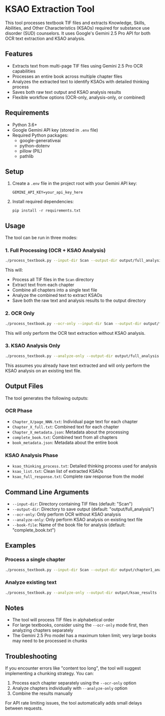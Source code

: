 # KSAO Extraction Tool

This tool processes textbook TIF files and extracts Knowledge, Skills, Abilities, and Other Characteristics (KSAOs) required for substance use disorder (SUD) counselors. It uses Google's Gemini 2.5 Pro API for both OCR text extraction and KSAO analysis.

## Features

- Extracts text from multi-page TIF files using Gemini 2.5 Pro OCR capabilities
- Processes an entire book across multiple chapter files
- Analyzes the extracted text to identify KSAOs with detailed thinking process
- Saves both raw text output and KSAO analysis results
- Flexible workflow options (OCR-only, analysis-only, or combined)

## Requirements

- Python 3.6+
- Google Gemini API key (stored in `.env` file)
- Required Python packages:
  - google-generativeai
  - python-dotenv
  - pillow (PIL)
  - pathlib

## Setup

1. Create a `.env` file in the project root with your Gemini API key:
   ```
   GEMINI_API_KEY=your_api_key_here
   ```

2. Install required dependencies:
   ```
   pip install -r requirements.txt
   ```

## Usage

The tool can be run in three modes:

### 1. Full Processing (OCR + KSAO Analysis)

```bash
./process_textbook.py --input-dir Scan --output-dir output/full_analysis
```

This will:
- Process all TIF files in the `Scan` directory
- Extract text from each chapter
- Combine all chapters into a single text file
- Analyze the combined text to extract KSAOs
- Save both the raw text and analysis results to the output directory

### 2. OCR Only

```bash
./process_textbook.py --ocr-only --input-dir Scan --output-dir output/full_analysis
```

This will only perform the OCR text extraction without KSAO analysis.

### 3. KSAO Analysis Only

```bash
./process_textbook.py --analyze-only --output-dir output/full_analysis --book-file complete_book.txt
```

This assumes you already have text extracted and will only perform the KSAO analysis on an existing text file.

## Output Files

The tool generates the following outputs:

### OCR Phase
- `Chapter_X/page_NNN.txt`: Individual page text for each chapter
- `Chapter_X_full.txt`: Combined text for each chapter
- `Chapter_X_metadata.json`: Metadata about the processing
- `complete_book.txt`: Combined text from all chapters
- `book_metadata.json`: Metadata about the entire book

### KSAO Analysis Phase
- `ksao_thinking_process.txt`: Detailed thinking process used for analysis
- `ksao_list.txt`: Clean list of extracted KSAOs
- `ksao_full_response.txt`: Complete raw response from the model

## Command Line Arguments

- `--input-dir`: Directory containing TIF files (default: "Scan")
- `--output-dir`: Directory to save output (default: "output/full_analysis")
- `--ocr-only`: Only perform OCR without KSAO analysis
- `--analyze-only`: Only perform KSAO analysis on existing text file 
- `--book-file`: Name of the book file for analysis (default: "complete_book.txt")

## Examples

### Process a single chapter
```bash
./process_textbook.py --input-dir Scan --output-dir output/chapter1_analysis --ocr-only
```

### Analyze existing text
```bash
./process_textbook.py --analyze-only --output-dir output/ksao_results --book-file complete_book.txt
```

## Notes

- The tool will process TIF files in alphabetical order
- For large textbooks, consider using the `--ocr-only` mode first, then analyzing chapters separately
- The Gemini 2.5 Pro model has a maximum token limit; very large books may need to be processed in chunks

## Troubleshooting

If you encounter errors like "content too long", the tool will suggest implementing a chunking strategy. You can:

1. Process each chapter separately using the `--ocr-only` option
2. Analyze chapters individually with `--analyze-only` option
3. Combine the results manually

For API rate limiting issues, the tool automatically adds small delays between requests.